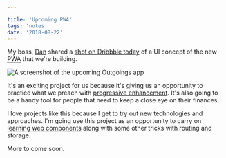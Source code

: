 ```yaml
---

title: 'Upcoming PWA'
tags: 'notes'
date: '2018-08-22'
---
```


My boss, [Dan](https://twitter.com/de) shared a [shot on Dribbble today](https://dribbble.com/shots/5007708-Outgoings-App-Teaser) of a UI concept of the new <abbr title="Progressive Web App">PWA</abbr> that we're building.

![A screenshot of the upcoming Outgoings app](https://hankchizljaw.imgix.net/outgoings-dribbble.png)

It's an exciting project for us because it's giving us an opportunity to practice what we preach with [progressive enhancement](https://medium.com/no-divide/the-power-of-progressive-enhancement-98738766b009). It's also going to be a handy tool for people that need to keep a close eye on their finances.

I love projects like this because I get to try out new technologies and approaches. I'm going use this project as an opportunity to carry on [learning web components](https://webcomponents.club) along with some other tricks with routing and storage. 

More to come soon.  